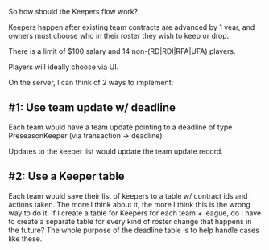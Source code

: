 So how should the Keepers flow work?

Keepers happen after existing team contracts are advanced by 1 year, and owners must choose who in their roster they wish to keep or drop.

There is a limit of $100 salary and 14 non-(RD|RDI|RFA|UFA) players.

Players will ideally choose via UI.

On the server, I can think of 2 ways to implement:

## #1: Use team update w/ deadline
Each team would have a team update pointing to a deadline of type PreseasonKeeper (via transaction -> deadline).

Updates to the keeper list would update the team update record.

## #2: Use a Keeper table
Each team would save their list of keepers to a table w/ contract ids and actions taken. The more I think about it, the more I think this is the wrong way to do it. If I create a table for Keepers for each team + league, do I have to create a separate table for every kind of roster change that happens in the future? The whole purpose of the deadline table is to help handle cases like these.
